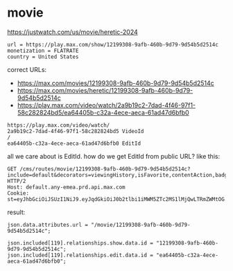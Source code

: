 # movie

https://justwatch.com/us/movie/heretic-2024

~~~
url = https://play.max.com/show/12199308-9afb-460b-9d79-9d54b5d2514c
monetization = FLATRATE
country = United States
~~~

correct URLs:

- https://max.com/movies/12199308-9afb-460b-9d79-9d54b5d2514c
- https://max.com/movies/heretic/12199308-9afb-460b-9d79-9d54b5d2514c
- https://play.max.com/video/watch/2a9b19c2-7dad-4f46-97f1-58c282824bd5/ea64405b-c32a-4ece-aeca-61ad47d6bfb0

~~~
https://play.max.com/video/watch/
2a9b19c2-7dad-4f46-97f1-58c282824bd5 VideoId
/
ea64405b-c32a-4ece-aeca-61ad47d6bfb0 EditId
~~~

all we care about is EditId. how do we get EditId from public URL? like this:

~~~
GET /cms/routes/movie/12199308-9afb-460b-9d79-9d54b5d2514c?include=default&decorators=viewingHistory,isFavorite,contentAction,badges&page[items.size]=10 HTTP/2
Host: default.any-emea.prd.api.max.com
Cookie: st=eyJhbGciOiJSUzI1NiJ9.eyJqdGkiOiJ0b2tlbi1iMWM5ZTc2MS1lMjQwLTRmZWMtOG...
~~~

result:

~~~
json.data.attributes.url = "/movie/12199308-9afb-460b-9d79-9d54b5d2514c";

json.included[119].relationships.show.data.id = "12199308-9afb-460b-9d79-9d54b5d2514c";
json.included[119].relationships.edit.data.id = "ea64405b-c32a-4ece-aeca-61ad47d6bfb0";
~~~
